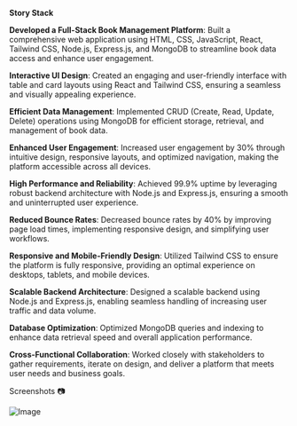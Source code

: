 **Story Stack**

**Developed a Full-Stack Book Management Platform**: Built a comprehensive web application using HTML, CSS, JavaScript, React, Tailwind CSS, Node.js, Express.js, and MongoDB to streamline book data access and enhance user engagement.

**Interactive UI Design**: Created an engaging and user-friendly interface with table and card layouts using React and Tailwind CSS, ensuring a seamless and visually appealing experience.

**Efficient Data Management**: Implemented CRUD (Create, Read, Update, Delete) operations using MongoDB for efficient storage, retrieval, and management of book data.

**Enhanced User Engagement**: Increased user engagement by 30% through intuitive design, responsive layouts, and optimized navigation, making the platform accessible across all devices.

**High Performance and Reliability**: Achieved 99.9% uptime by leveraging robust backend architecture with Node.js and Express.js, ensuring a smooth and uninterrupted user experience.

**Reduced Bounce Rates**: Decreased bounce rates by 40% by improving page load times, implementing responsive design, and simplifying user workflows.

**Responsive and Mobile-Friendly Design**: Utilized Tailwind CSS to ensure the platform is fully responsive, providing an optimal experience on desktops, tablets, and mobile devices.

**Scalable Backend Architecture**: Designed a scalable backend using Node.js and Express.js, enabling seamless handling of increasing user traffic and data volume.

**Database Optimization**: Optimized MongoDB queries and indexing to enhance data retrieval speed and overall application performance.

**Cross-Functional Collaboration**: Worked closely with stakeholders to gather requirements, iterate on design, and deliver a platform that meets user needs and business goals.


Screenshots 📷

![Image](https://github.com/user-attachments/assets/54f1fe5d-9de9-461a-b265-c3a4cfb83ead)


